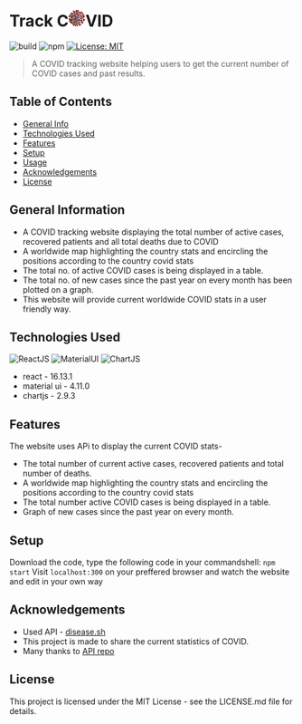 # Track C<img src="./images/Capture.JPG" alt="COVID" width="30" height="30"/>VID
![build](https://travis-ci.org/angular/material.svg) ![npm](https://img.shields.io/npm/v/npm.svg) [![License: MIT](https://img.shields.io/badge/License-MIT-yellow.svg)](https://opensource.org/licenses/MIT)
> A COVID tracking website helping users to get the current number of COVID cases and past results.

## Table of Contents
* [General Info](#general-information)
* [Technologies Used](#technologies-used)
* [Features](#features)
* [Setup](#setup)
* [Usage](#usage)
* [Acknowledgements](#Acknowledgements)
* [License](#License)
<!-- * [License](#license) -->


## General Information
- A COVID tracking website displaying the total number of active cases, recovered patients and all total deaths due to COVID
- A worldwide map highlighting the country stats and encircling the positions according to the country covid stats
- The total no. of active COVID cases is being displayed in a table.
- The total no. of new cases since the past year on every month has been plotted on a graph.
- This website will provide current worldwide COVID stats in a user friendly way.
<!-- You don't have to answer all the questions - just the ones relevant to your project. -->


## Technologies Used
![ReactJS](https://img.shields.io/badge/React-20232A?style=for-the-badge&logo=react&logoColor=61DAFB) ![MaterialUI](https://img.shields.io/badge/Material--UI-0081CB?style=for-the-badge&logo=material-ui&logoColor=white) ![ChartJS](https://img.shields.io/badge/Chart.js-FF6384?style=for-the-badge&logo=chartdotjs&logoColor=white)
- react - 16.13.1
- material ui - 4.11.0
- chartjs - 2.9.3


## Features
The website uses APi to display the current COVID stats-
- The total number of current active cases, recovered patients and total number of deaths.
- A worldwide map highlighting the country stats and encircling the positions according to the country covid stats
- The total number active COVID cases is being displayed in a table.
- Graph of new cases since the past year on every month.


## Setup
Download the code, type the following code in your commandshell:
`npm start`
Visit `localhost:300` on your preffered browser and watch the website and edit in your own way


## Acknowledgements
- Used API - [disease.sh](https://disease.sh/)
- This project is made to share the current statistics of COVID.
- Many thanks to [API repo](https://github.com/disease-sh/api)


## License
This project is licensed under the MIT License - see the LICENSE.md file for details.

